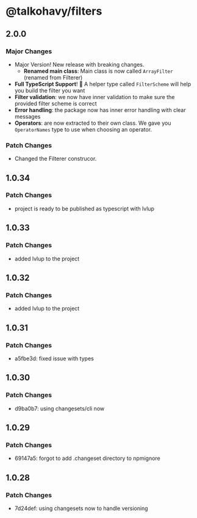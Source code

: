 # @talkohavy/filters

## 2.0.0

### Major Changes

- Major Version! New release with breaking changes.
  - **Renamed main class**: Main class is now called `ArrayFilter` (renamed from Filterer)
- **Full TypeScript Support**! 🚀 A helper type called `FilterScheme` will help you build the filter you want
- **Filter validation**: we now have inner validation to make sure the provided filter scheme is correct
- **Error handling**: the package now has inner error handling with clear messages
- **Operators**: are now extracted to their own class. We gave you `OperatorNames` type to use when choosing an operator.

### Patch Changes

- Changed the Filterer construcor.

## 1.0.34

### Patch Changes

- project is ready to be published as typescript with lvlup

## 1.0.33

### Patch Changes

- added lvlup to the project

## 1.0.32

### Patch Changes

- added lvlup to the project

## 1.0.31

### Patch Changes

- a5fbe3d: fixed issue with types

## 1.0.30

### Patch Changes

- d9ba0b7: using changesets/cli now

## 1.0.29

### Patch Changes

- 69147a5: forgot to add .changeset directory to npmignore

## 1.0.28

### Patch Changes

- 7d24def: using changesets now to handle versioning
